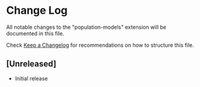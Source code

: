 # Change Log

All notable changes to the "population-models" extension will be documented in this file.

Check [Keep a Changelog](http://keepachangelog.com/) for recommendations on how to structure this file.

## [Unreleased]

- Initial release